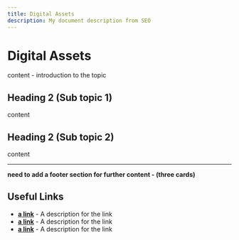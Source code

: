 ```yaml
---
title: Digital Assets
description: My document description from SEO
---
```


# Digital Assets

content - introduction to the topic

## Heading 2 (Sub topic 1)

content

## Heading 2 (Sub topic 2)

content

***

**need to add a footer section for further content - (three cards)**

## Useful Links

*   [**a link**](https://linkgoes.here/) - A description for the link
*   [**a link**](https://linkgoes.here/) - A description for the link
*   [**a link**](https://linkgoes.here/) - A description for the link
